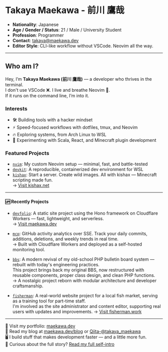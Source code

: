 # Takaya Maekawa - 前川 鷹哉

- **Nationality**: Japanese  
- **Age / Gender / Status**: 21 / Male / University Student  
- **Profession**: Programmer  
- **Contact**: [takaya@maekawa.dev](mailto:takaya@maekawa.dev)  
- **Editor Style**: CLI-like workflow without VSCode. Neovim all the way.  

---

## Who am I?

Hey, I’m **Takaya Maekawa (前川 鷹哉)** — a developer who thrives in the terminal.  
I don't use VSCode ❌. I live and breathe Neovim 💨.  
If it runs on the command line, I’m into it.

### Interests

- 🛠 Building tools with a hacker mindset  
- ⚡ Speed-focused workflows with dotfiles, tmux, and Neovim  
- 🔥 Exploring systems, from Arch Linux to WSL  
- 🧪 Experimenting with Scala, React, and Minecraft plugin development  

### Featured Projects

- [`nvim`](https://github.com/takayamaekawa/nvim): My custom Neovim setup — minimal, fast, and battle-tested  
- [`devkit`](https://github.com/takayamaekawa/devkit): A reproducible, containerized dev environment for WSL  
- [`kishax`](https://github.com/takayamaekawa/kishax): Start a server. Create wild images. All with kishax — Minecraft scripting made fun.  
  → [Visit kishax.net](https://kishax.net/)  

---

#### 🆙 Recently Projects

- [`devfolio`](https://github.com/takayamaekawa/devfolio): A static site project using the Hono framework on Cloudflare Workers — fast, lightweight, and serverless.  
  → [Visit maekawa.dev](https://maekawa.dev/)

- [`mcp`](https://github.com/takayamaekawa/mcp): GitHub activity analytics over SSE. Track your daily commits, additions, deletions, and weekly trends in real time.  
  → Built with Cloudflare Workers and deployed as a self-hosted monitoring tool.

- [`bbs`](https://github.com/takayamaekawa/bbs): A modern revival of my old-school PHP bulletin board system — rebuilt with today's engineering practices.  
  This project brings back my original BBS, now restructured with reusable components, proper class design, and clean PHP functions.  
  → A nostalgic project reborn with modular architecture and developer craftsmanship.

- [`fisherman`](https://github.com/takayamaekawa/fisherman): A real-world website project for a local fish market, serving as a training tool for part-time staff.  
  I'm involved as the site administrator and content editor, supporting real users with updates and improvements.
  → [Visit fisherman.work](https://fisherman.work/)
---

📁 Visit my portfolio: [maekawa.dev](https://maekawa.dev)  
📖 Read my blog at [maekawa.dev/blog](https://maekawa.dev/blog) or [Qiita-@takaya_maekawa](https://qiita.com/takaya_maekawa)  
🖥 I build stuff that makes development faster — and a little more fun.  
👀 Curious about the full story? [Read my full self-intro](https://github.com/takayamaekawa/takayamaekawa/blob/main/README_FULL.md)
